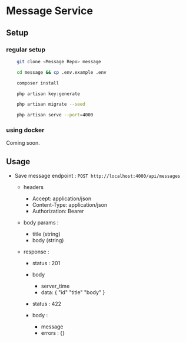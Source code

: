 # Message Service

## Setup

### regular setup
```bash
    git clone <Message Repo> message

    cd message && cp .env.example .env

    composer install

    php artisan key:generate

    php artisan migrate --seed

    php artisan serve --port=4000
```

### using docker

Coming soon.


## Usage

- Save message endpoint : `` POST http://localhost:4000/api/messages ``
    - headers
        - Accept: application/json
        - Content-Type: application/json
        - Authorization: Bearer <token>
    - body params :
        - title (string)
        - body (string)

    - response :
        - status : 201
        - body 
            - server_time
            - data: {
                "id"
                "title"
                "body"
            }
            
        - status : 422
        - body :
            - message
            - errors : {}
